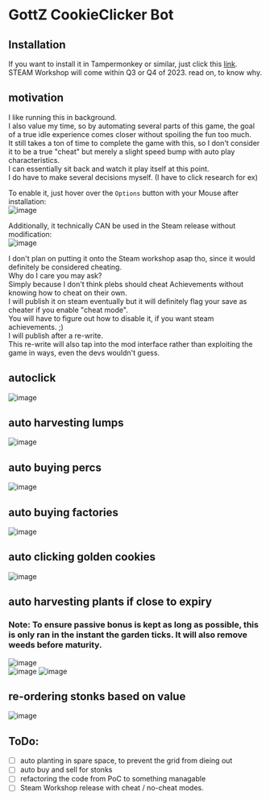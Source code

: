 # GottZ CookieClicker Bot

## Installation
If you want to install it in Tampermonkey or similar, just click this [link](https://github.com/GoldenSpaceCat/CookieClickerBot/raw/master/CookieClickerBot.user.js).  
STEAM Workshop will come within Q3 or Q4 of 2023. read on, to know why.

## motivation
I like running this in background.  
I also value my time, so by automating several parts of this game, the goal of a true idle experience comes closer without spoiling the fun too much.  
It still takes a ton of time to complete the game with this, so I don't consider it to be a true "cheat" but merely a slight speed bump with auto play characteristics.  
I can essentially sit back and watch it play itself at this point.  
I do have to make several decisions myself. (I have to click research for ex)  
  
To enable it, just hover over the `Options` button with your Mouse after installation:  
![image](https://github.com/GoldenSpaceCat/CookieClickerBot/assets/559564/0eaf66d2-aebb-4bfc-b1a2-36ca97837175)
  
Additionally, it technically CAN be used in the Steam release without modification:  
![image](https://github.com/GoldenSpaceCat/CookieClickerBot/assets/559564/d503f2d2-936f-4d2d-8fdc-38ca66ceae1c)
  
I don't plan on putting it onto the Steam workshop asap tho, since it would definitely be considered cheating.  
Why do I care you may ask?  
Simply because I don't think plebs should cheat Achievements without knowing how to cheat on their own.  
I will publish it on steam eventually but it will definitely flag your save as cheater if you enable "cheat mode".  
You will have to figure out how to disable it, if you want steam achievements. ;)  
I will publish after a re-write.  
This re-write will also tap into the mod interface rather than exploiting the game in ways, even the devs wouldn't guess.  


## autoclick
![image](https://github.com/GoldenSpaceCat/CookieClickerBot/assets/559564/fd457daf-599d-4f3a-834d-14465f7ea72b)

## auto harvesting lumps
![image](https://github.com/GoldenSpaceCat/CookieClickerBot/assets/559564/29b7f80f-448f-42da-944c-b9bfe1603c53)

## auto buying percs
![image](https://github.com/GoldenSpaceCat/CookieClickerBot/assets/559564/dc6bb8f4-b943-4a50-9cd7-477798e202ed)

## auto buying factories
![image](https://github.com/GoldenSpaceCat/CookieClickerBot/assets/559564/69225e4f-fb81-442a-9ad6-bd9977abfa06)

## auto clicking golden cookies
![image](https://github.com/GoldenSpaceCat/CookieClickerBot/assets/559564/bf86815c-c85e-4193-a360-09bb9092283f)

## auto harvesting plants if close to expiry
### Note: To ensure passive bonus is kept as long as possible, this is only ran in the instant the garden ticks. It will also remove weeds before maturity.
![image](https://github.com/GoldenSpaceCat/CookieClickerBot/assets/559564/fdc0fb2a-8b29-4627-b9b7-f4004467359c)  
![image](https://github.com/GoldenSpaceCat/CookieClickerBot/assets/559564/a5e4ef5c-f283-49c1-b099-04c3916536c5)
![image](https://github.com/GoldenSpaceCat/CookieClickerBot/assets/559564/5e02af65-61dc-4ebb-a169-f94816be6796)

## re-ordering stonks based on value
![image](https://github.com/GoldenSpaceCat/CookieClickerBot/assets/559564/f8ea8d95-9179-44a8-9abf-dc497d6880b2)

## ToDo:
- [ ] auto planting in spare space, to prevent the grid from dieing out
- [ ] auto buy and sell for stonks
- [ ] refactoring the code from PoC to something managable
- [ ] Steam Workshop release with cheat / no-cheat modes.
